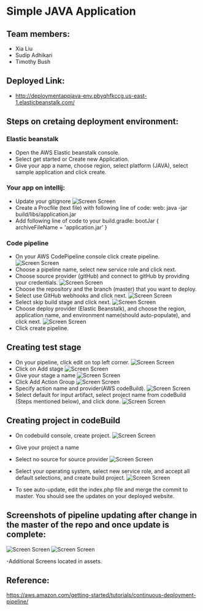 # Simple JAVA Application

## Team members:
- Xia Liu
- Sudip Adhikari
- Timothy Bush

## Deployed Link:
- http://deploymentappjava-env.pbyqhfkccg.us-east-1.elasticbeanstalk.com/

## Steps on cretaing deployment environment:

### Elastic beanstalk
- Open the AWS Elastic beanstalk console.
- Select get started or Create new Application.
- Give your app a name, choose region, select platform (JAVA), select sample application and click create.

### Your app on intellij:
- Update your gitignore
![Screen Screen](https://raw.githubusercontent.com/sadhikari07/deployment-app-java/master/assets/gitignore.png) 
- Create a Procfile (text file) with following line of code: web: java -jar build/libs/application.jar
- Add following line of code to your build.gradle: bootJar { archiveFileName = 'application.jar' }

### Code pipeline
- On your AWS CodePipeline console click create pipeline.
![Screen Screen](https://raw.githubusercontent.com/sadhikari07/deployment-app-php/master/assets/ScreenOne.png) 
- Choose a pipeline name, select new service role and click next.
- Choose source provider (gitHub) and connect to gitHub by providing your credentials.
![Screen Screen](https://raw.githubusercontent.com/sadhikari07/deployment-app-php/master/assets/ScreenThree.png)
- Choose the repository and the branch (master) that you want to deploy.
- Select use GitHub webhooks and click next.
![Screen Screen](https://raw.githubusercontent.com/sadhikari07/deployment-app-php/master/assets/ScreenFour.png)
- Select skip build stage and click next.
![Screen Screen](https://raw.githubusercontent.com/sadhikari07/deployment-app-php/master/assets/ScreenFive.png)
- Choose deploy provider (Elastic Beanstalk), and choose the region, application name, and environment name(should auto-populate), and click next.
![Screen Screen](https://raw.githubusercontent.com/sadhikari07/deployment-app-php/master/assets/ScreenSix.png)
- Click create pipeline.

## Creating test stage
- On your pipeline, click edit on top left corner.
![Screen Screen](https://raw.githubusercontent.com/sadhikari07/deployment-app-java/master/assets/editPipeline.png)
- Click on Add stage
![Screen Screen](https://raw.githubusercontent.com/sadhikari07/deployment-app-java/master/assets/addStage.png)
- Give your stage a name
![Screen Screen](https://raw.githubusercontent.com/sadhikari07/deployment-app-java/master/assets/stageName.png)
- Click Add Action Group
![Screen Screen](https://raw.githubusercontent.com/sadhikari07/deployment-app-java/master/assets/addActionGroup.png)
- Specify action name and provider(AWS codeBuild).
![Screen Screen](https://raw.githubusercontent.com/sadhikari07/deployment-app-java/master/assets/provideActionDetails.png)
- Select default for input artifact, select project name from codeBuild (Steps mentioned below), and click done.
![Screen Screen](https://raw.githubusercontent.com/sadhikari07/deployment-app-java/master/assets/varifytest.png)


## Creating project in codeBuild
- On codebuild console, create project.
![Screen Screen](https://raw.githubusercontent.com/sadhikari07/deployment-app-php/master/assets/ScreenSix.png)
- Give your project a name
- Select no source for source provider
![Screen Screen](https://raw.githubusercontent.com/sadhikari07/deployment-app-php/master/assets/ScreenSix.png)
- Select your operating system, select new service role, and accept all default selections, and create build project.
![Screen Screen](https://raw.githubusercontent.com/sadhikari07/deployment-app-php/master/assets/ScreenSix.png)



- To see auto-update, edit the index.php file and merge the commit to master. You should see the updates on your deployed website.

## Screenshots of pipeline updating after change in the master of the repo and once update is complete: 

![Screen Screen](https://raw.githubusercontent.com/sadhikari07/deployment-app-php/master/assets/screen15.png)
![Screen Screen](https://raw.githubusercontent.com/sadhikari07/deployment-app-php/master/assets/screen16.png)


-Additional Screens located in assets. 
  
  
 ## Reference: 
 https://aws.amazon.com/getting-started/tutorials/continuous-deployment-pipeline/
